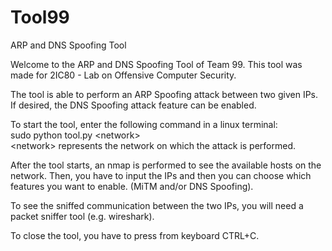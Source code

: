 # Tool99
ARP and DNS Spoofing Tool

Welcome to the ARP and DNS Spoofing Tool of Team 99. This tool was made for 2IC80 - Lab on Offensive Computer Security.

The tool is able to perform an ARP Spoofing attack between two given IPs. If desired, the DNS Spoofing attack feature can be enabled.

To start the tool, enter the following command in a linux terminal:<br>
sudo python tool.py \<network> <br>
\<network> represents the network on which the attack is performed. 
  
After the tool starts, an nmap is performed to see the available hosts on the network. Then, you have to input the IPs and then you can choose which features you want to enable. (MiTM and/or DNS Spoofing). 

To see the sniffed communication between the two IPs, you will need a packet sniffer tool (e.g. wireshark). 

To close the tool, you have to press from keyboard CTRL+C. 
